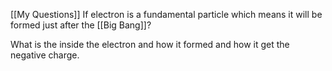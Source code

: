 [[My Questions]] If electron is a fundamental particle which means it will be formed just after the [[Big Bang]]?

What is the inside the electron and how it formed and how it get the negative charge.